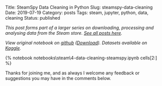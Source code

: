 Title: SteamSpy Data Cleaning in Python
Slug: steamspy-data-cleaning
Date: 2019-07-19
Category: posts
Tags: steam, jupyter, python, data, cleaning
Status: published

*This post forms part of a larger series on downloading, processing and analysing data from the Steam store. [See all posts here]({tag}steam).*

*View original notebook on [github](https://github.com/nik-davis/steam-data-science-project) ([Download](http://nik-davis.github.io/notebooks/steam/4-data-cleaning-steamspy.ipynb)). Datasets available on [Kaggle](https://www.kaggle.com/nikdavis/datasets).*

{% notebook notebooks\steam\4-data-cleaning-steamspy.ipynb cells[2:] %}

Thanks for joining me, and as always I welcome any feedback or suggestions you may have in the comments below.